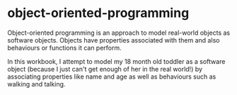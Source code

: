 # object-oriented-programming

Object-oriented programming is an approach to model real-world objects as software objects. Objects have properties associated with them and also behaviours or functions it can perform.

In this workbook, I attempt to model my 18 month old toddler as a software object (because I just can't get enough of her in the real world!) by associating properties like name and age as well as behaviours such as walking and talking.

